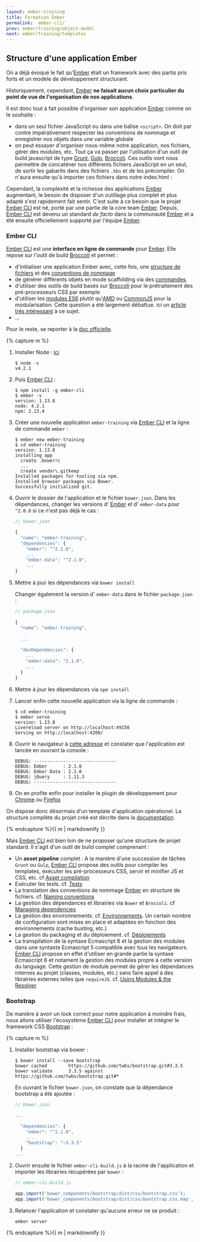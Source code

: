 ```yaml
---
layout: ember-training
title: Formation Ember
permalink:  ember-cli/
prev: ember/training/object-model
next: ember/training/templates
---
```


## Structure d'une application Ember

On a déjà évoqué le fait qu'[Ember][ember] était un framework avec des partis pris forts et un modèle de développement structurant. 

Historiquement, cependant, [Ember][ember] **ne faisait aucun choix particulier du point de vue de l'organisation de nos applications**.

Il est donc tout à fait possible d'organiser son application [Ember][ember] comme on le souhaite : 

- dans un seul fichier JavaScript ou dans une balise `<script>`. On doit par contre impérativement respecter les conventions de 
  nommage et enregistrer nos objets dans une variable globale
- on peut essayer d'organiser nous-même notre application, nos fichiers, gérer des modules, etc. Tout ça va passer par l'utilisation 
  d'un outil de build javascript de type [Grunt](http://gruntjs.com/), [Gulp](http://gulpjs.com/), [Broccoli][broccoli]. 
  Ces outils vont nous permettre de concaténer nos différents fichiers JavaScript en un seul, de sortir les gabarits dans des fichiers
  `.hbs` et de les précompiler. On n'aura ensuite qu'à importer ces fichiers dans notre index.html :

Cependant, la complexité et la richesse des applications [Ember][ember] augmentant, le besoin de disposer d'un outillage plus complet
et plus adapté s'est rapidement fait sentir. C'est suite à ce besoin que le projet [Ember CLI][ember-cli] est né, porté par une partie de la core team [Ember][ember]. Depuis, [Ember CLI][ember-cli] est
devenu un standard *de facto* dans la communauté [Ember][ember] et a été ensuite officiellement supporté par l'équipe [Ember][ember].

### Ember CLI

[Ember CLI][ember-cli] est une **interface en ligne de commande** pour [Ember][ember]. Elle repose
sur l'outil de build [Broccoli][broccoli] et permet : 

* d'initialiser une application Ember avec, cette fois, une [structure de fichiers][folder-layout] et des
  [conventions de nommage](http://www.ember-cli.com/#naming-conventions)
* de générer différents objets en mode scaffolding via des [commandes](http://www.ember-cli.com/#using-ember-cli).
* d'utiliser des outils de build basés sur [Broccoli][broccoli] pour le prétraitement des pré-processeurs CSS par exemple
* d'utiliser les [modules ES6](https://people.mozilla.org/~jorendorff/es6-draft.html) plutôt 
  qu'[AMD](http://en.wikipedia.org/wiki/Asynchronous_module_definition) ou 
  [CommonJS](http://en.wikipedia.org/wiki/CommonJS) pour la modularisation. Cette question a été
  largement débattue. ici un [article très intéressant](http://tomdale.net/2012/01/amd-is-not-the-answer/) à ce sujet.
* ...

Pour le reste, se reporter à la [doc officielle][ember-cli].

<div class="work no-answer">
    {% capture m %}

1. Installer Node : [ici](https://nodejs.org/en/)
 
    ```console
    $ node -v
    v4.2.1
    ```

1. Puis [Ember CLI][ember-cli] : 

    ```console
    $ npm install -g ember-cli
    $ ember -v
    version: 1.13.8
    node: 4.2.1
    npm: 2.13.4
    ```

1. Créer une nouvelle application ``ember-training`` via [Ember CLI](http://www.ember-cli.com/) et la ligne de commande `ember` :

    ```console
    $ ember new ember-training
    $ cd ember-training
    version: 1.13.8
    installing app
      create .bowerrc
      ...
      create vendor\.gitkeep
    Installed packages for tooling via npm.
    Installed browser packages via Bower.
    Successfully initialized git.
    ```

1. Ouvrir le dossier de l'application et le fichier ``bower.json``. Dans les dépendances, changer les versions 
d' [Ember][ember] et d' ``ember-data`` pour ``^2.0.0`` si ce n'est pas déjà le cas : 

    ```javascript
    // bower.json
    
    {
      "name": "ember-training",
      "dependencies": {
        "ember": "^2.1.0",
        ...
        "ember-data": "^2.1.0",
        ...
    }
    ```

1. Mettre à jour les dépendances via ``bower install``

    Changer également la version d' ``ember-data`` dans le fichier ``package.json`` : 

    ```javascript
    // package.json
    
    {
      "name": "ember-training",
      
      ...
      
      "devDependencies": {
        ...
        "ember-data": "2.1.0",
        ...
      }
    }
    ``` 

1. Mettre à jour les dépendances via ``npm install``

1. Lancer enfin cette nouvelle application via la ligne de commande : 

    ```console
    $ cd ember-training
    $ ember serve
    version: 1.13.8
    Livereload server on http://localhost:49156
    Serving on http://localhost:4200/
    ```

1. Ouvrir le navigateur à [cette adresse](http://localhost:4200/) et constater que l'application est lancée en ouvrant la console :

    ```console
    DEBUG: -------------------------------
    DEBUG: Ember      : 2.1.0
    DEBUG: Ember Data : 2.1.0
    DEBUG: jQuery     : 1.11.3
    DEBUG: -------------------------------
    ```

1. On en profite enfin pour installer le plugin de développement pour [Chrome](https://chrome.google.com/webstore/detail/ember-inspector/bmdblncegkenkacieihfhpjfppoconhi)
ou [Firefox](https://addons.mozilla.org/fr/firefox/addon/ember-inspector/)

On dispose donc désormais d'un template d'application opérationel. La structure complète du projet créé est décrite dans la 
[documentation](folder-layout).

  {% endcapture %}{{ m | markdownify }}
</div>

Mais [Ember CLI][ember-cli] est bien loin de ne proposer qu'une structure de projet standard. Il s'agit d'un outil de build complet comprenant : 

* Un **asset pipeline** complet : A la manière d'une succession de tâches ``Grunt`` ou ``Gulp``, [Ember CLI][ember-cli] propose des outils pour compiler les templates, exécuter les pré-processeurs CSS,
  servir et minifier JS et CSS, etc. cf [Asset compilation](http://www.ember-cli.com/user-guide/#asset-compilation)
* Exécuter les tests. cf. [Tests](http://www.ember-cli.com/user-guide/#testing)
* La translation des conventions de nommage [Ember][ember] en structure de fichiers. cf. [Naming conventions](http://www.ember-cli.com/user-guide/#naming-conventions)
* La gestion des dépendances et librairies via ``Bower`` et ``Broccoli``. cf [Managing dependencies](http://www.ember-cli.com/user-guide/#naming-conventions)
* La gestion des environnements. cf. [Environnements](http://www.ember-cli.com/user-guide/#Environments). Un certain nombre de configuration sont mises en place et adaptées en fonction des environnements 
  (cache busting, etc.)
* La gestion du packaging et du déploiement. cf. [Déploiements](http://www.ember-cli.com/user-guide/#deployments)
* La transpilation de la syntaxe Ecmascript 6 et la gestion des modules dans une syntaxte Ecmascript 5 compatible avec tous les navigateurs. [Ember CLI][ember-cli] propose en effet d'utiliser en grande partie la
  syntaxe Ecmascript 6 et notament la gestion des modules propre à cette version du language. Cette gestion de module permet de gérer les dépendances internes au projet (classes, modules, etc.) sans faire appel
  à des librairies externes telles que ``requireJS``. cf. [Using Modules & the Resolver](http://www.ember-cli.com/user-guide/#using-modules)


### Bootstrap

De manière à avoir un look correct pour notre application à moindre frais, nous allons utiliser l'écosystème [Ember CLI][ember-cli] pour installer et intégrer le framework CSS [Bootstrap](http://getbootstrap.com/) :

<div class="work no-answer">
    {% capture m %}

1. Installer bootstrap via bower : 

    ```console
    $ bower install --save bootstrap
    bower cached        https://github.com/twbs/bootstrap.git#3.3.5
    bower validate      3.3.5 against https://github.com/twbs/bootstrap.git#*
    ```
    
    En ouvrant le fichier ``bower.json``, on constate que la dépendance bootstrap a été ajoutée : 
    
    ```javascript
    // bower.json
    
    ...
    
      "dependencies": {
        "ember": "^2.1.0",
        ...
        "bootstrap": "~3.3.5"
      }
    ...
    ```

2. Ouvrir ensuite le fichier ``ember-cli-build.js`` à la racine de l'application et importer les librairies récupérées par `bower` :

    ```javascript
    // ember-cli-build.js
    
    app.import('bower_components/bootstrap/dist/css/bootstrap.css');
    app.import('bower_components/bootstrap/dist/css/bootstrap.css.map', { destDir: 'assets' });
    ```
    
3. Relancer l'application et constater qu'aucune erreur ne se produit :

    ```console
    ember server
    ```
    
  {% endcapture %}{{ m | markdownify }}
</div>

[ember]: http://emberjs.com
[ember-cli]: http://www.ember-cli.com/
[folder-layout]: http://www.ember-cli.com/user-guide/#folder-layout
[html-bars]: https://github.com/tildeio/htmlbars
[ember-data]: https://github.com/emberjs/data
[broccoli]: https://github.com/broccolijs/broccoli
